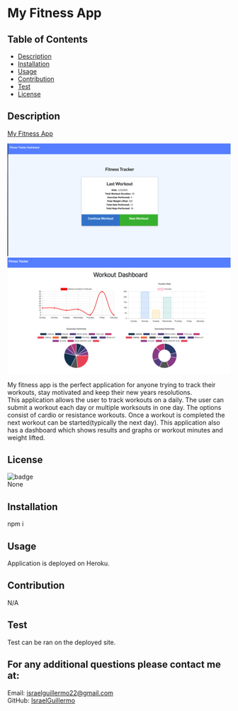 # My Fitness App

## Table of Contents

- [Description](#desciption)
- [Installation](#installation)
- [Usage](#Usage)
- [Contribution](#Contribution)
- [Test](#test)
- [License](#license)

## Description

[My Fitness App](https://shrouded-woodland-91273.herokuapp.com/)

![Homepage](./public/images/homePage.png)
![Dashboard](./public/images/dashboard.png)

My fitness app is the perfect application for anyone trying to track their workouts, stay motivated and keep their new years resolutions.
<br/>
This application allows the user to track workouts on a daily. The user can submit a workout each day or multiple worksouts in one day. The options consist of cardio or resistance workouts. Once a workout is completed the next workout can be started(typically the next day). This application also has a dashboard which shows results and graphs or workout minutes and weight lifted.

## License

![badge](https://img.shields.io/badge/license=None-green)
<br />
None

## Installation

npm i

## Usage

Application is deployed on Heroku.

## Contribution

N/A

## Test

Test can be ran on the deployed site.

## For any additional questions please contact me at:

Email: israelguillermo22@gmail.com
<br />
GitHub: [IsraelGuillermo](https://github.com/IsraelGuillermo)
